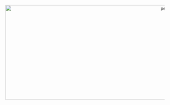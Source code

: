 <!--
**officialnico/officialnico** is a ✨ _special_ ✨ repository because its `README.md` (this file) appears on your GitHub profile.
-->
[]("https://giphy.com/embed/zuZHaMcMHsAQ8")

<div align="center">
  <img height="300" width="1000" src="https://tasvisuals.com/img/TAS-Visuals-bubbles-web.jpg" alt="peng" />
</div>


